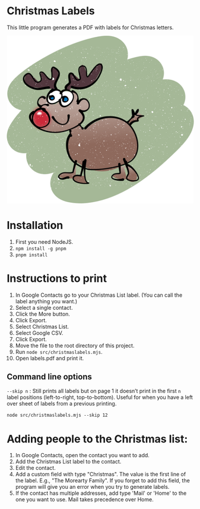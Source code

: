 # Christmas Labels

This little program generates a PDF with labels for Christmas letters.

![Rudolph](Rudolph.png)

# Installation

1. First you need NodeJS.
2. `npm install -g pnpm`
3. `pnpm install`

# Instructions to print

1. In Google Contacts go to your Christmas List label. (You can call the label anything you want.)
2. Select a single contact.
3. Click the More button.
4. Click Export.
5. Select Christmas List.
6. Select Google CSV.
7. Click Export.
8. Move the file to the root directory of this project.
9. Run `node src/christmaslabels.mjs`.
10. Open labels.pdf and print it.

## Command line options

`--skip n`
: Still prints all labels but on page 1 it doesn’t print in the first `n` label positions (left-to-right, top-to-bottom). Useful for when you have a left over sheet of labels from a previous printing.

    node src/christmaslabels.mjs --skip 12

# Adding people to the Christmas list:
1. In Google Contacts, open the contact you want to add.
2. Add the Christmas List label to the contact.
3. Edit the contact.
4. Add a custom field with type "Christmas". The value is the first line of the label. E.g., "The Morearty Family". If you forget to add this field, the program will give you an error when you try to generate labels.
5. If the contact has multiple addresses, add type 'Mail' or 'Home' to the one you want to use. Mail takes precedence over Home.
